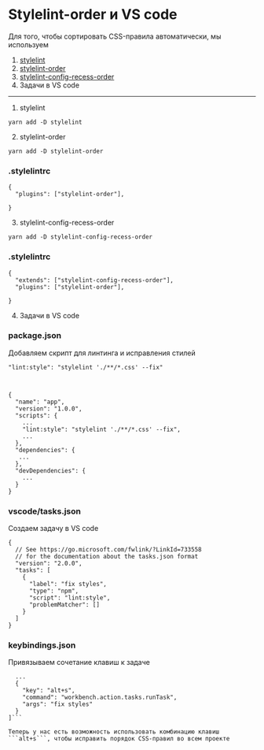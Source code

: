 # Stylelint-order и VS code

Для того, чтобы сортировать CSS-правила автоматически, мы используем 

1. [stylelint](https://github.com/stylelint/stylelint)
2. [stylelint-order](https://github.com/hudochenkov/stylelint-order)
3. [stylelint-config-recess-order](https://github.com/stormwarning/stylelint-config-recess-order)
4. Задачи в VS code

---
1. stylelint

```yarn add -D stylelint```

2. stylelint-order

```yarn add -D stylelint-order```

### .stylelintrc
```
{
  "plugins": ["stylelint-order"],

}
```

3. stylelint-config-recess-order

```yarn add -D stylelint-config-recess-order```

### .stylelintrc
```
{
  "extends": ["stylelint-config-recess-order"],
  "plugins": ["stylelint-order"],

}
```

4. Задачи в VS code

### package.json

Добавляем скрипт для линтинга и исправления стилей

```"lint:style": "stylelint './**/*.css' --fix"```

```


{
  "name": "app",
  "version": "1.0.0",
  "scripts": {
    ...
    "lint:style": "stylelint './**/*.css' --fix",
    ...
  },
  "dependencies": {
   ...
  },
  "devDependencies": {
    ...
  }
}
```

### vscode/tasks.json

Создаем задачу в VS code 

```
{
  // See https://go.microsoft.com/fwlink/?LinkId=733558
  // for the documentation about the tasks.json format
  "version": "2.0.0",
  "tasks": [
    {
      "label": "fix styles",
      "type": "npm",
      "script": "lint:style",
      "problemMatcher": []
    }
  ]
} 
```

### keybindings.json

Привязываем сочетание клавиш к задаче

```[
  ...
  {
    "key": "alt+s",
    "command": "workbench.action.tasks.runTask",
    "args": "fix styles"
  }
]```

Теперь у нас есть возможность использовать комбинацию клавиш ```alt+s```, чтобы исправить порядок CSS-правил во всем проекте